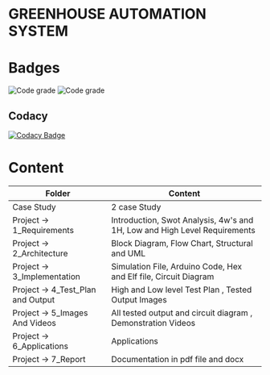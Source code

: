 # **GREENHOUSE  AUTOMATION SYSTEM**

#  Badges


![Code grade](https://api.codiga.io/project/31034/score/svg)
![Code grade](https://api.codiga.io/project/31034/status/svg)

## Codacy
[![Codacy Badge](https://app.codacy.com/project/badge/Grade/27f368e7f9fa40b3958e5772de34e08b)](https://www.codacy.com/gh/FazalulrehmanBelwadi/M2_EmbSys/dashboard?utm_source=github.com&amp;utm_medium=referral&amp;utm_content=FazalulrehmanBelwadi/M2_EmbSys&amp;utm_campaign=Badge_Grade)



# Content

|Folder	|Content |
|---- |----|
|Case Study	|2 case Study |
|Project -> 1_Requirements |Introduction, Swot Analysis, 4w's and 1H, Low and High Level Requirements |
|Project -> 2_Architecture |Block Diagram, Flow Chart, Structural and UML |
|Project -> 3_Implementation |Simulation File, Arduino Code, Hex and Elf file, Circuit Diagram |
|Project -> 4_Test_Plan and Output |High and Low level Test Plan , Tested Output Images |
|Project -> 5_Images And Videos |All tested output and circuit diagram , Demonstration Videos |
|Project -> 6_Applications |Applications |
|Project -> 7_Report |Documentation in pdf file and docx |
